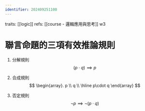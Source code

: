 ```yaml
---
identifier: 202409251100
---
```

traits: [[logic]]
refs: [[course - 邏輯應用與思考]] w3
# 聯言命題的三項有效推論規則
1. 分解規則
$$
(p\cdot q) \implies p
$$

2. 合成規則
$$
\begin{array}.
 p \\
 q \\
\hline p\cdot q
\end{array}
$$

3. 否定規則
$$
\lnot p \implies \lnot (p \cdot q)
$$